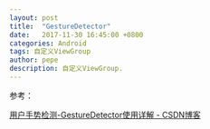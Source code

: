 ```yaml
---
layout: post
title:  "GestureDetector"
date:   2017-11-30 16:45:00 +0800
categories: Android
tags: 自定义ViewGroup
author: pepe
description: 自定义ViewGroup.
---
```





参考：



[用户手势检测-GestureDetector使用详解 - CSDN博客](http://blog.csdn.net/harvic880925/article/details/39520901)

